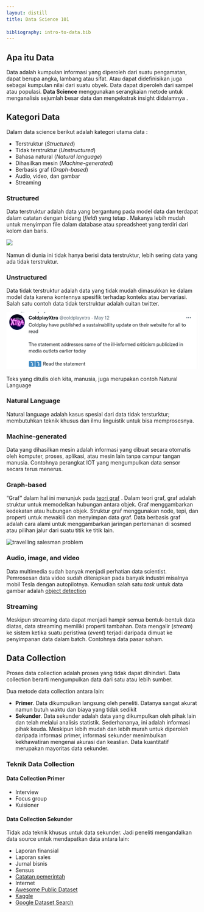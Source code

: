```yaml
---
layout: distill
title: Data Science 101

bibliography: intro-to-data.bib
---
```


## Apa itu Data

Data adalah kumpulan informasi yang diperoleh dari suatu pengamatan, dapat berupa angka, lambang atau sifat. Atau dapat didefinisikan juga sebagai kumpulan nilai dari suatu obyek. Data dapat diperoleh dari sampel atau populasi. **Data Science** menggunakan serangkaian metode untuk menganalisis sejumlah besar data dan mengekstrak insight didalamnya <d-cite key=cielen_introducing_2016></d-cite>.

## Kategori Data

Dalam data science berikut adalah kategori utama data <d-cite key=cielen_introducing_2016></d-cite>:

- Terstruktur (*Structured*)
- Tidak terstruktur (*Unstructured*)
- Bahasa natural (*Natural language*)
- Dihasilkan mesin (*Machine-generated*)
- Berbasis graf (*Graph-based*)
- Audio, video, dan gambar
- Streaming

### Structured

Data terstruktur adalah data yang bergantung pada model data dan terdapat dalam catatan dengan bidang (*field*) yang tetap <d-cite key=cielen_introducing_2016></d-cite>. Makanya lebih mudah untuk menyimpan file dalam database atau spreadsheet yang terdiri dari kolom dan baris.

![](https://www.michael-gramlich.com/wp-content/uploads/2020/09/structured-data-example.jpg)

Namun di dunia ini tidak hanya berisi data terstruktur, lebih sering data yang ada tidak terstruktur.

### Unstructured

Data tidak terstruktur adalah data yang tidak mudah dimasukkan ke dalam model data karena kontennya spesifik terhadap konteks atau bervariasi<d-cite key=cielen_introducing_2016></d-cite>. Salah satu contoh data tidak terstruktur adalah cuitan twitter.

![](/assets/img/2022-05-13-17-20-27.png)

Teks yang ditulis oleh kita, manusia, juga merupakan contoh Natural Language

### Natural Language

Natural language adalah kasus spesial dari data tidak tersturktur; membutuhkan teknik khusus dan ilmu linguistik untuk bisa memprosesnya<d-cite key=cielen_introducing_2016></d-cite>.

### Machine-generated

Data yang dihasilkan mesin adalah informasi yang dibuat secara otomatis oleh komputer, proses, aplikasi, atau mesin lain tanpa campur tangan manusia. Contohnya perangkat IOT yang mengumpulkan data sensor secara terus menerus.

### Graph-based

“Graf” dalam hal ini menunjuk pada [teori graf](https://id.wikipedia.org/wiki/Teori_graf) . Dalam teori graf, graf adalah struktur untuk memodelkan hubungan antara objek. Graf menggambarkan kedekatan atau hubungan objek. Struktur graf menggunakan node, tepi, dan properti untuk mewakili dan menyimpan data graf<d-cite key=cielen_introducing_2016></d-cite>. Data berbasis graf adalah cara alami untuk menggambarkan jaringan pertemanan di sosmed atau pilihan jalur dari suatu titik ke titik lain.

![travelling salesman problem](https://upload.wikimedia.org/wikipedia/commons/thumb/1/11/GLPK_solution_of_a_travelling_salesman_problem.svg/220px-GLPK_solution_of_a_travelling_salesman_problem.svg.png)

### Audio, image, and video

Data multimedia sudah banyak menjadi perhatian data scientist. Pemrosesan data video sudah diterapkan pada banyak industri misalnya mobil Tesla dengan autopilotnya. Kemudian salah satu *task* untuk data gambar adalah [object detection](https://en.wikipedia.org/wiki/Object_detection)

### Streaming

Meskipun streaming data dapat menjadi hampir semua bentuk-bentuk data diatas, data streaming memiliki properti tambahan. Data mengalir (*stream*) ke sistem ketika suatu peristiwa (*event*) terjadi daripada dimuat ke penyimpanan data dalam batch. Contohnya data pasar saham.

## Data Collection

Proses data collection adalah proses yang tidak dapat dihindari. Data collection berarti mengumpulkan data dari satu atau lebih sumber.

Dua metode data collection antara lain<d-cite key=noauthor_what_2021></d-cite>:

- **Primer**. Data dikumpulkan langsung oleh peneliti. Datanya sangat akurat namun butuh waktu dan biaya yang tidak sedikit
- **Sekunder**. Data sekunder adalah data yang dikumpulkan oleh pihak lain dan telah melalui analisis statistik. Sederhananya, ini adalah informasi pihak keuda. Meskipun lebih mudah dan lebih murah untuk diperoleh daripada informasi primer, informasi sekunder menimbulkan kekhawatiran mengenai akurasi dan keaslian. Data kuantitatif merupakan mayoritas data sekunder.

### Teknik Data Collection

#### Data Collection Primer

- Interview
- Focus group
- Kuisioner

#### Data Collection Sekunder

Tidak ada teknik khusus untuk data sekunder. Jadi peneliti mengandalkan data source untuk mendapatkan data antara lain:

- Laporan finansial
- Laporan sales
- Jurnal bisnis
- Sensus
- [Catatan pemerintah](data.gov)
- Internet
- [Awesome Public Dataset](https://github.com/awesomedata/awesome-public-datasets)
- [Kaggle](https://kaggle.com)
- [Google Dataset Search](https://datasetsearch.research.google.com/)
